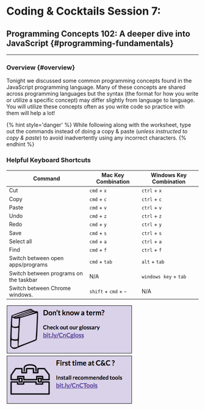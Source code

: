 # Coding & Cocktails Session 7:
## Programming Concepts 102: A deeper dive into JavaScript {#programming-fundamentals}
<hr>

### Overview {#overview}

Tonight we discussed some common programming concepts found in the JavaScript programming language.  Many of these concepts are shared across programming languages but the syntax (the format for how you write or utilize a specific concept) may differ slightly from language to language. You will utilize these concepts often as you write code so practice with them will help a lot!

{% hint style='danger' %}
While following along with the worksheet, type out the commands instead of doing a copy & paste (_unless instructed to copy & paste_) to avoid inadvertently using any incorrect characters.
{% endhint %}

### Helpful Keyboard Shortcuts
|Command|Mac Key Combination|Windows Key Combination|
|--|--|--|
|Cut|`cmd` + `x`|`ctrl` + `x`|
|Copy|`cmd` + `c`|`ctrl` + `c`|
|Paste|`cmd` + `v`|`ctrl` + `v`|
|Undo|`cmd` + `z`|`ctrl` + `z`|
|Redo|`cmd` + `y`|`ctrl` + `y`|
|Save|`cmd` + `s`|`ctrl` + `s`|
|Select all|`cmd` + `a`|`ctrl` + `a`|
|Find|`cmd` + `f`|`ctrl` + `f`|
|Switch between open apps/programs |`cmd` + `tab`|`alt` + `tab`|
|Switch between programs on the taskbar| N/A | `windows key` + `tab`|
|Switch between Chrome windows. |`shift` + `cmd` + `~`| N/A |


[![](/images/glossary.png)](http://bit.ly/CnCgloss) [![](/images/tools.png)](http://bit.ly/CnCTools)